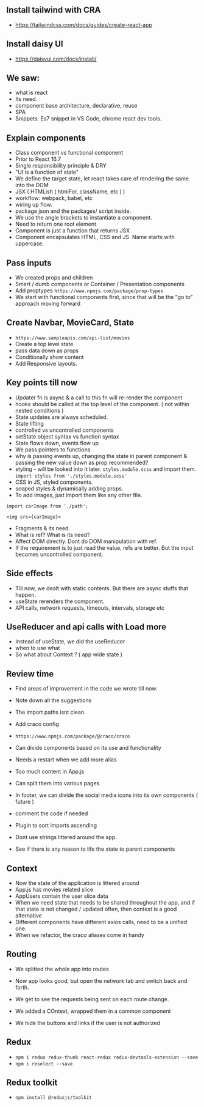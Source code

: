 ## Install tailwind with CRA

- https://tailwindcss.com/docs/guides/create-react-app

## Install daisy UI

- https://daisyui.com/docs/install/

## We saw:

- what is react
- Its need.
- component base architecture, declarative, reuse
- SPA
- Snippets: Es7 snippet in VS Code, chrome react dev tools.

## Explain components

- Class component vs functional component
- Prior to React 16.7
- Single responsibility principle & DRY
- "UI is a function of state"
- We define the target state, let react takes care of rendering the same into the DOM
- JSX ( HTMLish ( htmlFor, className, etc ) )
- workflow: webpack, babel, etc
- wiring up flow.
- package json and the packages/ script inside.
- We use the angle brackets to instantiate a component.
- Need to return one root element
- Component is just a function that returns JSX
- Component encapsulates HTML, CSS and JS. Name starts with uppercase.

## Pass inputs

- We created props and children
- Smart / dumb components or Container / Presentation components
- Add proptypes `https://www.npmjs.com/package/prop-types`
- We start with functional components first, since that will be the "go to" approach moving forward

## Create Navbar, MovieCard, State

- `https://www.sampleapis.com/api-list/movies`
- Create a top level state
- pass data down as props
- Conditionally show content
- Add Responsive layouts.

## Key points till now

- Updater fn is async & a call to this fn will re-render the component
- hooks should be called at the top level of the component. ( not within nested conditions )
- State updates are always scheduled.
- State lifting
- controlled vs uncontrolled components
- setState object syntax vs function syntax
- State flows down, events flow up
- We pass pointers to functions
- why is passing events up, changing the state in parent component & passing the new value down as prop recommended?
- styling - will be looked into it later. `styles.module.scss` and import them.
  `import styles from './styles.module.scss'`
- CSS in JS, styled components.
- scoped styles & dynamically adding props.
- To add images, just import them like any other file.

```
import carImage from './path';

<img src={carImage}>
```

- Fragments & its need.
- What is ref? What is its need?
- Affect DOM directly. Dont do DOM manipulation with ref.
- If the requirement is to just read the value, refs are better. But the input becomes uncontrolled component.

## Side effects

- Till now, we dealt with static contents. But there are async stuffs that happen.
- useState rerenders the component.
- API calls, network requests, timeouts, intervals, storage etc

## UseReducer and api calls with Load more

- Instead of useState, we did the useReducer
- when to use what
- So what about Context ? ( app wide state )

## Review time

- Find areas of improvement in the code we wrote till now.
- Note down all the suggestions

- The import paths isnt clean.
- Add craco config
- `https://www.npmjs.com/package/@craco/craco`
- Can divide components based on its use and functionality
- Needs a restart when we add more alias
- Too much content in App.js
- Can split them into various pages.
- In footer, we can divide the social media icons into its own components ( future )
- comment the code if needed
- Plugin to sort imports ascending
- Dont use strings littered around the app.
- See if there is any reason to life the state to parent components

## Context

- Now the state of the application is littered around
- App.js has movies related slice
- AppUsers contain the user slice data
- When we need state that needs to be shared throughout the app, and if that state is not changed / updated often, then context is a good alternative
- Different components have different axios calls, need to be a unified one.
- When we refactor, the craco aliases come in handy

## Routing

- We splitted the whole app into routes
- Now app looks good, but open the network tab and switch back and forth.
- We get to see the requests being sent on each route change.

- We added a COntext, wrapped them in a common component
- We hide the buttons and links if the user is not authorized

## Redux

- `npm i redux redux-thunk react-redux redux-devtools-extension --save`
- `npm i reselect --save`

## Redux toolkit

- `npm install @reduxjs/toolkit`

